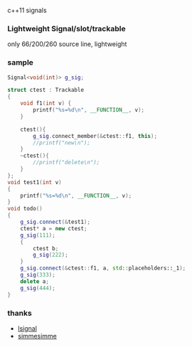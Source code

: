 c++11 signals
### Lightweight Signal/slot/trackable

only 66/200/260 source line, lightweight


### sample

```cpp
Signal<void(int)> g_sig;

struct ctest : Trackable
{
	void f1(int v) {
		printf("%s=%d\n", __FUNCTION__, v);
	}

	ctest(){
		g_sig.connect_member(&ctest::f1, this);
		//printf("new\n");
	}
	~ctest(){
		//printf("delete\n");
	}
};
void test1(int v)
{
	printf("%s=%d\n", __FUNCTION__, v);
}
void todo()
{
	g_sig.connect(&test1);
	ctest* a = new ctest;
	g_sig(111);
	{
		ctest b;
		g_sig(222);
	}
	g_sig.connect(&ctest::f1, a, std::placeholders::_1);
	g_sig(333);
	delete a;
	g_sig(444);
}

```

### thanks

* [lsignal](https://github.com/cpp11nullptr/lsignal) 
* [simmesimme](http://simmesimme.github.io/tutorials/2015/09/20/signal-slot) 
